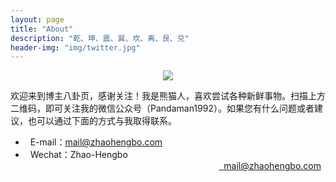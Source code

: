 ```yaml
---
layout: page
title: "About"
description: "乾、坤、震、巽、坎、离、艮、兑"
header-img: "img/twitter.jpg"
---
```


<center>
    <p><img src="http://7xrrbc.com1.z0.glb.clouddn.com/wechat2code.jpg" align="center"></p>
</center>

欢迎来到博主八卦页，感谢关注！我是熊猫人，喜欢尝试各种新鲜事物。扫描上方二维码，即可关注我的微信公众号（Pandaman1992）。如果您有什么问题或者建议，也可以通过下面的方式与我取得联系。

- <i class="fa fa-envelope-o">&nbsp;&nbsp;</i>E-mail：<mail@zhaohengbo.com>
- <i class="fa comments-o">&nbsp;&nbsp;</i>Wechat：Zhao-Hengbo

<div style="text-align:right;margin:-1em 0.5em 3em;color:gray"><a href="mailto:mail@zhaohengbo.com"><i class="fa fa-envelope-o">&nbsp;&nbsp;</i>mail@zhaohengbo.com</a></div>
